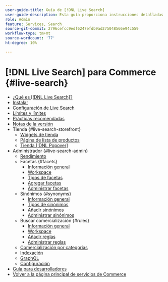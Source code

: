 ```yaml
---
user-guide-title: Guía de [!DNL Live Search]
user-guide-description: Esta guía proporciona instrucciones detalladas para usar  [!DNL Live Search] de Adobe Commerce.
role: Admin
feature: Services, Search
source-git-commit: 2796cefcc9edf6247efdb9ad275048566e94c559
workflow-type: tm+mt
source-wordcount: '77'
ht-degree: 10%

---
```


# [!DNL Live Search] para Commerce {#live-search}

- [¿Qué es  [!DNL Live Search]?](overview.md)
- [Instalar](install.md)
- [Configuración de Live Search](workspace.md)
- [Límites y límites](boundaries-limits.md)
- [Prácticas recomendadas](best-practice.md)
- [Notas de la versión](release-notes.md)
- Tienda {#live-search-storefront}
   - [Widgets de tienda](storefront-widgets.md)
   - [Página de lista de productos](plp-styling.md)
   - [Tienda [!DNL Popover]](storefront-popover.md)
- Administrador {#live-search-admin}
   - [Rendimiento](performance.md)
   - Facetas {#facets}
      - [Información general](facets.md)
      - [Workspace](faceting-workspace.md)
      - [Tipos de facetas](facets-type.md)
      - [Agregar facetas](facets-add.md)
      - [Administrar facetas](facets-manage.md)
   - Sinónimos {#synonyms}
      - [Información general](synonyms.md)
      - [Tipos de sinónimos](synonyms-type.md)
      - [Añadir sinónimos](synonyms-add.md)
      - [Administrar sinónimos](synonyms-manage.md)
   - Buscar comercialización {#rules}
      - [Información general](rules.md)
      - [Workspace](rules-workspace.md)
      - [Añadir reglas](rules-add.md)
      - [Administrar reglas](rules-manage.md)
   - [Comercialización por categorías](category-merch.md)
   - [Indexación](indexing.md)
   - [GraphQL](graphql.md)
   - [Configuración](settings.md)
- [Guía para desarrolladores](https://developer.adobe.com/commerce/services/shared-services/storefront-events/)
- [Volver a la página principal de servicios de Commerce](https://experienceleague.adobe.com/docs/commerce/user-guides/home.html)
